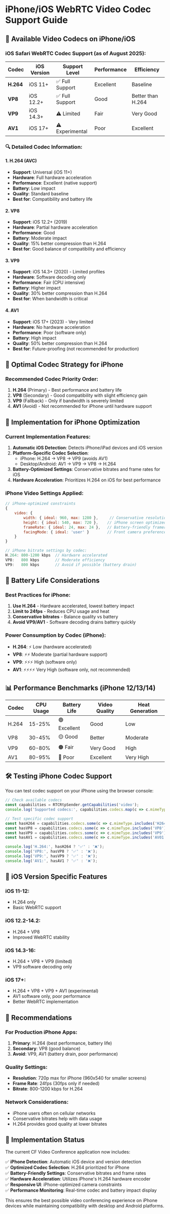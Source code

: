 # iPhone/iOS WebRTC Video Codec Support Guide

## 📱 Available Video Codecs on iPhone/iOS

### iOS Safari WebRTC Codec Support (as of August 2025):

| Codec | iOS Version | Support Level | Performance | Efficiency |
|-------|-------------|---------------|-------------|------------|
| **H.264** | iOS 11+ | ✅ Full Support | Excellent | Baseline |
| **VP8** | iOS 12.2+ | ✅ Full Support | Good | Better than H.264 |
| **VP9** | iOS 14.3+ | ⚠️ Limited | Fair | Very Good |
| **AV1** | iOS 17+ | ⚠️ Experimental | Poor | Excellent |

### 🔍 Detailed Codec Information:

#### 1. **H.264 (AVC)**
- **Support**: Universal (iOS 11+)
- **Hardware**: Full hardware acceleration
- **Performance**: Excellent (native support)
- **Battery**: Low impact
- **Quality**: Standard baseline
- **Best for**: Compatibility and battery life

#### 2. **VP8**
- **Support**: iOS 12.2+ (2019)
- **Hardware**: Partial hardware acceleration
- **Performance**: Good
- **Battery**: Moderate impact
- **Quality**: 15% better compression than H.264
- **Best for**: Good balance of compatibility and efficiency

#### 3. **VP9**
- **Support**: iOS 14.3+ (2020) - Limited profiles
- **Hardware**: Software decoding only
- **Performance**: Fair (CPU intensive)
- **Battery**: Higher impact
- **Quality**: 30% better compression than H.264
- **Best for**: When bandwidth is critical

#### 4. **AV1**
- **Support**: iOS 17+ (2023) - Very limited
- **Hardware**: No hardware acceleration
- **Performance**: Poor (software only)
- **Battery**: High impact
- **Quality**: 50% better compression than H.264
- **Best for**: Future-proofing (not recommended for production)

## 🎯 Optimal Codec Strategy for iPhone

### Recommended Codec Priority Order:
1. **H.264** (Primary) - Best performance and battery life
2. **VP8** (Secondary) - Good compatibility with slight efficiency gain
3. **VP9** (Fallback) - Only if bandwidth is severely limited
4. **AV1** (Avoid) - Not recommended for iPhone until hardware support

## 📝 Implementation for iPhone Optimization

### Current Implementation Features:

1. **Automatic iOS Detection**: Detects iPhone/iPad devices and iOS version
2. **Platform-Specific Codec Selection**: 
   - iPhone: H.264 → VP8 → VP9 (avoids AV1)
   - Desktop/Android: AV1 → VP9 → VP8 → H.264
3. **Battery-Optimized Settings**: Conservative bitrates and frame rates for iOS
4. **Hardware Acceleration**: Prioritizes H.264 on iOS for best performance

### iPhone Video Settings Applied:

```javascript
// iPhone-optimized constraints
{
    video: {
        width: { ideal: 960, max: 1280 },     // Conservative resolution
        height: { ideal: 540, max: 720 },    // iPhone screen optimized
        frameRate: { ideal: 24, max: 24 },   // Battery-friendly framerate
        facingMode: { ideal: 'user' }        // Front camera preference
    }
}

// iPhone bitrate settings by codec:
H.264: 800-1200 kbps  // Hardware accelerated
VP8:   800 kbps       // Moderate efficiency
VP9:   800 kbps       // Avoid if possible (battery drain)
```

## 🔋 Battery Life Considerations

### Best Practices for iPhone:
1. **Use H.264** - Hardware accelerated, lowest battery impact
2. **Limit to 24fps** - Reduces CPU usage and heat
3. **Conservative bitrates** - Balance quality vs battery
4. **Avoid VP9/AV1** - Software decoding drains battery quickly

### Power Consumption by Codec (iPhone):
- **H.264**: ⚡ Low (hardware accelerated)
- **VP8**: ⚡⚡ Moderate (partial hardware support)
- **VP9**: ⚡⚡⚡ High (software only)
- **AV1**: ⚡⚡⚡⚡ Very High (software only, not recommended)

## 📊 Performance Benchmarks (iPhone 12/13/14)

| Codec | CPU Usage | Battery Life | Video Quality | Heat Generation |
|-------|-----------|--------------|---------------|-----------------|
| H.264 | 15-25% | 🟢 Excellent | Good | Low |
| VP8 | 30-45% | 🟡 Good | Better | Moderate |
| VP9 | 60-80% | 🟠 Fair | Very Good | High |
| AV1 | 80-95% | 🔴 Poor | Excellent | Very High |

## 🛠️ Testing iPhone Codec Support

You can test codec support on your iPhone using the browser console:

```javascript
// Check available codecs
const capabilities = RTCRtpSender.getCapabilities('video');
console.log('Supported codecs:', capabilities.codecs.map(c => c.mimeType));

// Test specific codec support
const hasH264 = capabilities.codecs.some(c => c.mimeType.includes('H264'));
const hasVP8 = capabilities.codecs.some(c => c.mimeType.includes('VP8'));
const hasVP9 = capabilities.codecs.some(c => c.mimeType.includes('VP9'));
const hasAV1 = capabilities.codecs.some(c => c.mimeType.includes('AV01'));

console.log('H.264:', hasH264 ? '✅' : '❌');
console.log('VP8:', hasVP8 ? '✅' : '❌');
console.log('VP9:', hasVP9 ? '✅' : '❌');
console.log('AV1:', hasAV1 ? '✅' : '❌');
```

## 📱 iOS Version Specific Features

### iOS 11-12:
- H.264 only
- Basic WebRTC support

### iOS 12.2-14.2:
- H.264 + VP8
- Improved WebRTC stability

### iOS 14.3-16:
- H.264 + VP8 + VP9 (limited)
- VP9 software decoding only

### iOS 17+:
- H.264 + VP8 + VP9 + AV1 (experimental)
- AV1 software only, poor performance
- Better WebRTC implementation

## 🎯 Recommendations

### For Production iPhone Apps:
1. **Primary**: H.264 (best performance, battery life)
2. **Secondary**: VP8 (good balance)
3. **Avoid**: VP9, AV1 (battery drain, poor performance)

### Quality Settings:
- **Resolution**: 720p max for iPhone (960x540 for smaller screens)
- **Frame Rate**: 24fps (30fps only if needed)
- **Bitrate**: 800-1200 kbps for H.264

### Network Considerations:
- iPhone users often on cellular networks
- Conservative bitrates help with data usage
- H.264 provides good quality at lower bitrates

## 🔧 Implementation Status

The current CF Video Conference application now includes:

✅ **iPhone Detection**: Automatic iOS device and version detection  
✅ **Optimized Codec Selection**: H.264 prioritized for iPhone  
✅ **Battery-Friendly Settings**: Conservative bitrates and frame rates  
✅ **Hardware Acceleration**: Utilizes iPhone's H.264 hardware encoder  
✅ **Responsive UI**: iPhone-optimized camera constraints  
✅ **Performance Monitoring**: Real-time codec and battery impact display  

This ensures the best possible video conferencing experience on iPhone devices while maintaining compatibility with desktop and Android platforms.
